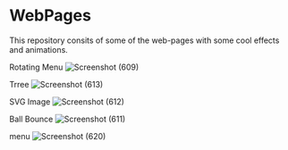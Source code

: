 # WebPages
This repository consits of some of the web-pages with some cool effects and animations.



Rotating Menu
![Screenshot (609)](https://user-images.githubusercontent.com/39143379/126710068-52fde640-fe5f-41e2-a838-f4ff47465ef4.png)

Trree
![Screenshot (613)](https://user-images.githubusercontent.com/39143379/126709603-a81d2ba9-686e-434a-809e-97ba9e4dcccb.png)

SVG Image
![Screenshot (612)](https://user-images.githubusercontent.com/39143379/126709611-62a02c2a-b2b3-4f56-98af-3c838001fa6d.png)

Ball Bounce
![Screenshot (611)](https://user-images.githubusercontent.com/39143379/126709609-7dcb040a-3b06-4765-a70a-21999698544b.png)

menu
![Screenshot (620)](https://user-images.githubusercontent.com/39143379/126709596-1539d891-9786-440e-86da-587f7e53d967.png)

